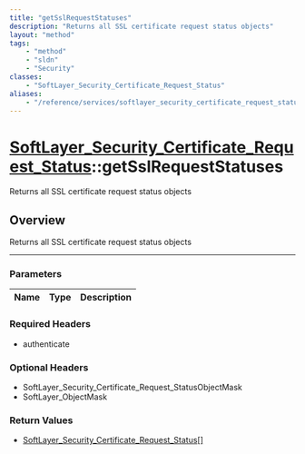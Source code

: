```yaml
---
title: "getSslRequestStatuses"
description: "Returns all SSL certificate request status objects"
layout: "method"
tags:
    - "method"
    - "sldn"
    - "Security"
classes:
    - "SoftLayer_Security_Certificate_Request_Status"
aliases:
    - "/reference/services/softlayer_security_certificate_request_status/getSslRequestStatuses"
---
```

# [SoftLayer_Security_Certificate_Request_Status](/reference/services/SoftLayer_Security_Certificate_Request_Status)::getSslRequestStatuses


Returns all SSL certificate request status objects


## Overview 
Returns all SSL certificate request status objects 

-----

### Parameters 
|Name | Type | Description |
| --- | --- | --- |


### Required Headers
* authenticate


### Optional Headers
* SoftLayer_Security_Certificate_Request_StatusObjectMask
* SoftLayer_ObjectMask

### Return Values
* <a href='/reference/datatypes/SoftLayer_Security_Certificate_Request_Status'>SoftLayer_Security_Certificate_Request_Status[] </a>




